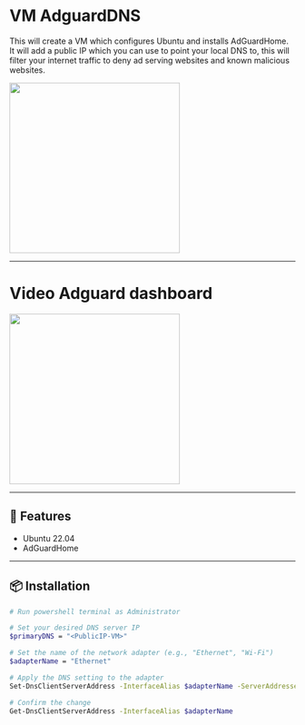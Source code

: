 # VM AdguardDNS

This will create a VM which configures Ubuntu and installs AdGuardHome.
It will add a public IP which you can use to point your local DNS to,
this will filter your internet traffic to deny ad serving websites and known malicious websites.

<img src="https://www.magnify247.com/wp-content/uploads/sites/346/2020/02/mag4.png" width="300"/>

---

# Video Adguard dashboard
<a href="https://cdn.adguard.com/public/Adguard/Blog/AGHome/dashboard.mp4" target="_blank">
  <img src="https://cdn.adguard.com/public/Adguard/Blog/AGHome/dashboard.jpg" width="300"/>
</a>

---

## 🚀 Features

- Ubuntu 22.04
- AdGuardHome

---

## 📦 Installation

```bash
# Run powershell terminal as Administrator

# Set your desired DNS server IP
$primaryDNS = "<PublicIP-VM>"

# Set the name of the network adapter (e.g., "Ethernet", "Wi-Fi")
$adapterName = "Ethernet"

# Apply the DNS setting to the adapter
Set-DnsClientServerAddress -InterfaceAlias $adapterName -ServerAddresses $primaryDNS

# Confirm the change
Get-DnsClientServerAddress -InterfaceAlias $adapterName
